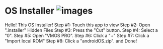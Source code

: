 # OS Installer ![images](https://github.com/user-attachments/assets/ed761295-794a-4b6e-b011-cbee724dbb7f)
Hello! This OS Installer!
Step #1: Touch this app to view
Step #2: Open ".installer" Hidden Files Step #3: Press the "Cut" button.
Step #4: Select a "0".
Step #5: Open "VMOS PRO".
Step #6: Click a "+"
Step #7: Click a "Import local ROM"
Step #8: Click a "androidOS.zip". and Done!
